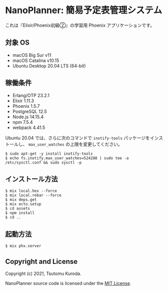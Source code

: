 # NanoPlanner: 簡易予定表管理システム

これは『Elixir/Phoenix初級②』の学習用 Phoenix アプリケーションです。

## 対象 OS

* macOS Big Sur v11
* macOS Catalina v10.15
* Ubuntu Desktop 20.04 LTS (64-bit)

## 稼働条件

* Erlang/OTP 23.2.1
* Elixir 1.11.3
* Phoenix 1.5.7
* PostgreSQL 12.5
* Node.js 14.15.4
* npm 7.5.4
* webpack 4.41.5

Ubuntu 20.04 では、さらに次のコマンドで `inotify-tools` パッケージをインストールし、 `max_user_watches` の上限を変更してください。

```text
$ sudo apt-get -y install inotify-tools
$ echo fs.inotify.max_user_watches=524288 | sudo tee -a /etc/sysctl.conf && sudo sysctl -p
```

## インストール方法

```text
$ mix local.hex --force
$ mix local.rebar --force
$ mix deps.get
$ mix ecto.setup
$ cd assets
$ npm install
$ cd ..
```

## 起動方法

```text
$ mix phx.server
```

## Copyright and License

Copyright (c) 2021, Tsutomu Kuroda.

NanoPlanner source code is licensed under the [MIT License](LICENSE.md).

